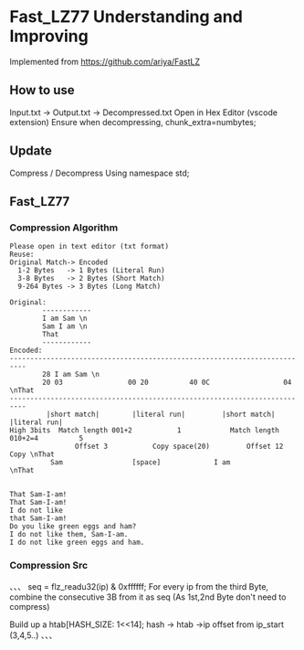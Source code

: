 # Fast_LZ77 Understanding and Improving
Implemented from https://github.com/ariya/FastLZ
## How to use
Input.txt -> Output.txt -> Decompressed.txt
Open in Hex Editor (vscode extension)
Ensure when decompressing, chunk_extra=numbytes;
## Update
Compress / Decompress
Using namespace std;
## Fast_LZ77

### Compression Algorithm
```
Please open in text editor (txt format)
Reuse:  
Original Match-> Encoded
  1-2 Bytes   -> 1 Bytes (Literal Run)
  3-8 Bytes   -> 2 Bytes (Short Match)
  9-264 Bytes -> 3 Bytes (Long Match)

Original:
		------------
		I am Sam \n
		Sam I am \n
		That
		------------
Encoded:
--------------------------------------------------------------------------
		28 I am Sam \n 
   		20 03                00 20         	40 0C                  04 \nThat
--------------------------------------------------------------------------
	     |short match|        |literal run|         |short match|         |literal run|
High 3bits  Match length 001+2           1            Match length 010+2=4          5
                Offset 3           Copy space(20)         Offset 12             Copy \nThat
		  Sam                 [space]             I am                    \nThat


That Sam-I-am!
That Sam-I-am!
I do not like
that Sam-I-am!
Do you like green eggs and ham?
I do not like them, Sam-I-am.
I do not like green eggs and ham.
```

### Compression Src
、、、
seq = flz_readu32(ip) & 0xffffff;
	For every ip from the third Byte, combine the consecutive 3B from it as seq
(As 1st,2nd Byte don't need to compress)


Build up a htab[HASH_SIZE: 1<<14];
	hash -> htab  ->ip offset from ip_start (3,4,5..)
、、、